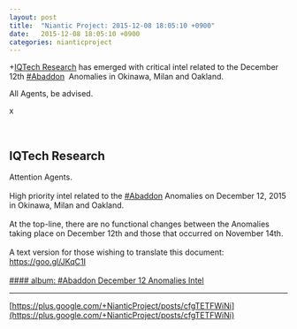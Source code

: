```yaml
---
layout: post
title:  "Niantic Project: 2015-12-08 18:05:10 +0900"
date:   2015-12-08 18:05:10 +0900
categories: nianticproject
---
```

+[IQTech Research](https://plus.google.com/108020987035258478791 "") has emerged with critical intel related to the December 12th  [#Abaddon](https://plus.google.com/s/%23Abaddon "")  Anomalies in Okinawa, Milan and Oakland.

All Agents, be advised.

x<div class="shared"><br /><h2>IQTech Research</h2>Attention Agents.<br /><br />High priority intel related to the <a rel="nofollow" class="ot-hashtag" href="https://plus.google.com/s/%23Abaddon">#Abaddon</a> Anomalies on December 12, 2015 in Okinawa, Milan and Oakland.<br /><br />At the top-line, there are no functional changes between the Anomalies taking place on December 12th and those that occurred on November 14th.<br /><br />A text version for those wishing to translate this document: <a href="https://goo.gl/JKqC1I" class="ot-anchor">https://goo.gl/JKqC1I</a><br /><br /></div>
[#### album: #Abaddon December 12 Anomalies Intel](https://plus.google.com/photos/108020987035258478791/albums/6225812841387216001 "")
- - -
[https://plus.google.com/+NianticProject/posts/cfgTETFWiNi](https://plus.google.com/+NianticProject/posts/cfgTETFWiNi)
